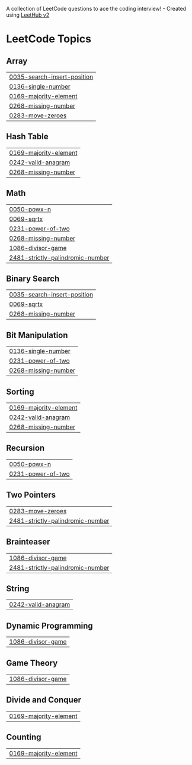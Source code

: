 A collection of LeetCode questions to ace the coding interview! - Created using [LeetHub v2](https://github.com/arunbhardwaj/LeetHub-2.0)
<!---LeetCode Topics Start-->
# LeetCode Topics
## Array
|  |
| ------- |
| [0035-search-insert-position](https://github.com/ajithvraj/LeetCode/tree/master/0035-search-insert-position) |
| [0136-single-number](https://github.com/ajithvraj/LeetCode/tree/master/0136-single-number) |
| [0169-majority-element](https://github.com/ajithvraj/LeetCode/tree/master/0169-majority-element) |
| [0268-missing-number](https://github.com/ajithvraj/LeetCode/tree/master/0268-missing-number) |
| [0283-move-zeroes](https://github.com/ajithvraj/LeetCode/tree/master/0283-move-zeroes) |
## Hash Table
|  |
| ------- |
| [0169-majority-element](https://github.com/ajithvraj/LeetCode/tree/master/0169-majority-element) |
| [0242-valid-anagram](https://github.com/ajithvraj/LeetCode/tree/master/0242-valid-anagram) |
| [0268-missing-number](https://github.com/ajithvraj/LeetCode/tree/master/0268-missing-number) |
## Math
|  |
| ------- |
| [0050-powx-n](https://github.com/ajithvraj/LeetCode/tree/master/0050-powx-n) |
| [0069-sqrtx](https://github.com/ajithvraj/LeetCode/tree/master/0069-sqrtx) |
| [0231-power-of-two](https://github.com/ajithvraj/LeetCode/tree/master/0231-power-of-two) |
| [0268-missing-number](https://github.com/ajithvraj/LeetCode/tree/master/0268-missing-number) |
| [1086-divisor-game](https://github.com/ajithvraj/LeetCode/tree/master/1086-divisor-game) |
| [2481-strictly-palindromic-number](https://github.com/ajithvraj/LeetCode/tree/master/2481-strictly-palindromic-number) |
## Binary Search
|  |
| ------- |
| [0035-search-insert-position](https://github.com/ajithvraj/LeetCode/tree/master/0035-search-insert-position) |
| [0069-sqrtx](https://github.com/ajithvraj/LeetCode/tree/master/0069-sqrtx) |
| [0268-missing-number](https://github.com/ajithvraj/LeetCode/tree/master/0268-missing-number) |
## Bit Manipulation
|  |
| ------- |
| [0136-single-number](https://github.com/ajithvraj/LeetCode/tree/master/0136-single-number) |
| [0231-power-of-two](https://github.com/ajithvraj/LeetCode/tree/master/0231-power-of-two) |
| [0268-missing-number](https://github.com/ajithvraj/LeetCode/tree/master/0268-missing-number) |
## Sorting
|  |
| ------- |
| [0169-majority-element](https://github.com/ajithvraj/LeetCode/tree/master/0169-majority-element) |
| [0242-valid-anagram](https://github.com/ajithvraj/LeetCode/tree/master/0242-valid-anagram) |
| [0268-missing-number](https://github.com/ajithvraj/LeetCode/tree/master/0268-missing-number) |
## Recursion
|  |
| ------- |
| [0050-powx-n](https://github.com/ajithvraj/LeetCode/tree/master/0050-powx-n) |
| [0231-power-of-two](https://github.com/ajithvraj/LeetCode/tree/master/0231-power-of-two) |
## Two Pointers
|  |
| ------- |
| [0283-move-zeroes](https://github.com/ajithvraj/LeetCode/tree/master/0283-move-zeroes) |
| [2481-strictly-palindromic-number](https://github.com/ajithvraj/LeetCode/tree/master/2481-strictly-palindromic-number) |
## Brainteaser
|  |
| ------- |
| [1086-divisor-game](https://github.com/ajithvraj/LeetCode/tree/master/1086-divisor-game) |
| [2481-strictly-palindromic-number](https://github.com/ajithvraj/LeetCode/tree/master/2481-strictly-palindromic-number) |
## String
|  |
| ------- |
| [0242-valid-anagram](https://github.com/ajithvraj/LeetCode/tree/master/0242-valid-anagram) |
## Dynamic Programming
|  |
| ------- |
| [1086-divisor-game](https://github.com/ajithvraj/LeetCode/tree/master/1086-divisor-game) |
## Game Theory
|  |
| ------- |
| [1086-divisor-game](https://github.com/ajithvraj/LeetCode/tree/master/1086-divisor-game) |
## Divide and Conquer
|  |
| ------- |
| [0169-majority-element](https://github.com/ajithvraj/LeetCode/tree/master/0169-majority-element) |
## Counting
|  |
| ------- |
| [0169-majority-element](https://github.com/ajithvraj/LeetCode/tree/master/0169-majority-element) |
<!---LeetCode Topics End-->